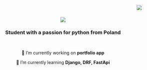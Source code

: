 <img align="right" src="https://visitor-badge.laobi.icu/badge?page_id=salesp07.salesp07" />
<h1 align="center">
    <img src="https://readme-typing-svg.herokuapp.com/?font=Righteous&size=35&center=true&vCenter=true&width=500&height=70&duration=4000&lines=Hi+There!+👋;+I'm+Matthew+Zanesky!;" />
</h1>

<h3 align="center">Student with a passion for python from Poland</h3>

<br/>

<div align="center">
 
 🔭 I’m currently working on **portfolio app**
 
 🌱 I’m currently learning **Django, DRF, FastApi**

 
 </div>
